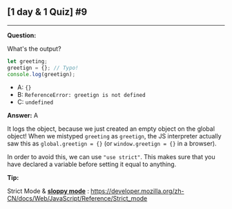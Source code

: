 



## [1 day & 1 Quiz] #9

***

**Question:**

What's the output? 

```js
let greeting;
greetign = {}; // Typo!
console.log(greetign);
```

- A: `{}`
- B: `ReferenceError: greetign is not defined`
- C: `undefined`

**Answer:** A

It logs the object, because we just created an empty object on the global object! When we mistyped `greeting` as `greetign`, the JS interpreter actually saw this as `global.greetign = {}` (or `window.greetign = {}` in a browser).

In order to avoid this, we can use `"use strict"`. This makes sure that you have declared a variable before setting it equal to anything.

**Tip:**

Strict Mode &  **[sloppy mode](https://developer.mozilla.org/docs/Glossary/Sloppy_mode)** : https://developer.mozilla.org/zh-CN/docs/Web/JavaScript/Reference/Strict_mode

